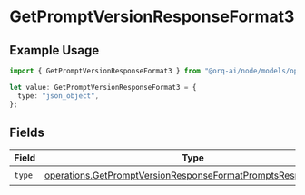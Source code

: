 # GetPromptVersionResponseFormat3

## Example Usage

```typescript
import { GetPromptVersionResponseFormat3 } from "@orq-ai/node/models/operations";

let value: GetPromptVersionResponseFormat3 = {
  type: "json_object",
};
```

## Fields

| Field                                                                                                                                        | Type                                                                                                                                         | Required                                                                                                                                     | Description                                                                                                                                  |
| -------------------------------------------------------------------------------------------------------------------------------------------- | -------------------------------------------------------------------------------------------------------------------------------------------- | -------------------------------------------------------------------------------------------------------------------------------------------- | -------------------------------------------------------------------------------------------------------------------------------------------- |
| `type`                                                                                                                                       | [operations.GetPromptVersionResponseFormatPromptsResponseType](../../models/operations/getpromptversionresponseformatpromptsresponsetype.md) | :heavy_check_mark:                                                                                                                           | N/A                                                                                                                                          |